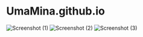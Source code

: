 # UmaMina.github.io
![Screenshot (1)](https://user-images.githubusercontent.com/62588358/143666060-7dd30e9b-f8b0-4460-8641-df5d2f0bd6f1.png)
![Screenshot (2)](https://user-images.githubusercontent.com/62588358/143666068-b5c98b09-073c-40f2-a186-6ba1b365c1e8.png)
![Screenshot (3)](https://user-images.githubusercontent.com/62588358/143666074-adcfc4e9-1d5e-478d-b307-af5269edd472.png)
